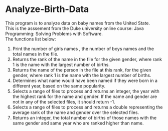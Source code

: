 # Analyze-Birth-Data  
This program is to analyze data on baby names from the United State.  
This is the asssement from the Duke university online course: Java Programming: Solving Problems with Software.   
The functions list below:  
1. Print the number of girls names , the number of boys names and the total names in the file.  
2. Returns the rank of the name in the file for the given gender, where rank 1 is the name with the largest number of births.  
3. Returns the name of the person in the file at this rank, for the given gender, where rank 1 is the name with the largest number of births.  
4. Determines what name would have been named if they were born in a different year, based on the same popularity.  
5. Selects a range of files to process and returns an integer, the year with the highest rank for the name and gender. If the name and gender are not in any of the selected files, it should return -1.  
6. Selects a range of files to process and returns a double representing the average rank of the name and gender over the selected files.  
7. Returns an integer, the total number of births of those names with the same gender and same year who are ranked higher than name.  